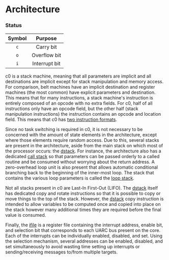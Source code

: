 # Architecture

### Status
|Symbol|Purpose|
|:---:|:---:|
|`c`|Carry bit|
|`o`|Overflow bit|
|`i`|Interrupt bit|

c0 is a stack machine, meaning that all parameters are implicit and all destinations are implicit except for stack manipulation and memory access. For comparison, belt machines have an implicit destination and register machines (the most common) have explicit parameters and destination. This means that for many instructions, a stack machine's instruction is entirely composed of an opcode with no extra fields. For c0, half of all instructions only have an opcode field, but the other half (stack manipulation instructions) the instruction contains an opcode and location field. This means that c0 has [two instruction formats](instruction_reference.html).

Since no task switching is required in c0, it is not necessary to be concerned with the amount of state elements in the architecture, except where those elements require random access. Due to this, several stacks are present in the architecture, aside from the main stack on which most of the processor occurs: the [dstack](architecture/dstack.html). For instance, the architecture also has a dedicated [call stack](architecture/cstack.html) so that parameters can be passed orderly to a called routine and be consumed without worrying about the return address. A zero-overhead loop unit is also present that allows automatic conditional branching back to the beginning of the inner-most loop. The stack that contains the various loop parameters is called the [loop stack](architecture/lstack.html).

Not all stacks present in c0 are Last-In First-Out (LIFO). The [dstack](architecture/dstack.html) itself has dedicated copy and rotate instructions so that it is possible to copy or move things to the top of the stack. However, the [dstack](architecture/dstack.html) copy instruction is intended to allow variables to be computed once and copied into place on the stack however many additional times they are required before the final value is consumed.

Finally, the [ifile](architecture/ifile.html) is a register file containing the interrupt address, enable bit, and selection bit that corresponds to each UARC bus present on the core. Each of the interrupts can be individually enabled, disabled, and set. Using the selection mechanism, several addresses can be enabled, disabled, and set simultaneously to avoid wasting time setting up interrupts or sending/receiving messages to/from multiple targets.
